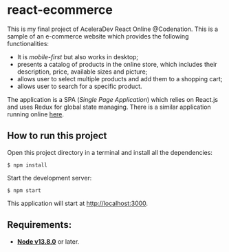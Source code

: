 # react-ecommerce

This is my final project of AceleraDev React Online @Codenation. This is a sample of an e-commerce website which provides the following functionalities:

- It is *mobile-first* but also works in desktop;
- presents a catalog of products in the online store, which includes their description, price, available sizes and picture;
- allows user to select multiple products and add them to a shopping cart;
- allows user to search for a specific product.

The application is a SPA (*Single Page Application*) which relies on React.js and uses Redux for global state managing. There is a similar application running online [here](https://viniciusvinna.netlify.app/react-fashionista).

## How to run this project

Open this project directory in a terminal and install all the dependencies:

```shell
$ npm install
```
Start the development server:

```shell
$ npm start
```
This application will start at [http://localhost:3000](http://localhost/:3000).

## Requirements:
* **[Node v13.8.0](https://nodejs.org/en/)** or later.
